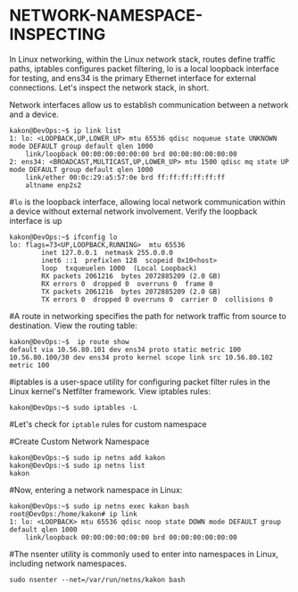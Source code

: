 # NETWORK-NAMESPACE-INSPECTING

<p>In Linux networking, within the Linux network stack, routes define traffic paths, iptables configures packet filtering, lo is a local loopback interface for testing, and ens34 is the primary Ethernet interface for external connections. Let's inspect the network stack, in short.</p>

<p>Network interfaces allow us to establish communication between a network and a device.</p>

```
kakon@DevOps:~$ ip link list
1: lo: <LOOPBACK,UP,LOWER_UP> mtu 65536 qdisc noqueue state UNKNOWN mode DEFAULT group default qlen 1000
    link/loopback 00:00:00:00:00:00 brd 00:00:00:00:00:00
2: ens34: <BROADCAST,MULTICAST,UP,LOWER_UP> mtu 1500 qdisc mq state UP mode DEFAULT group default qlen 1000
    link/ether 00:0c:29:a5:57:0e brd ff:ff:ff:ff:ff:ff
    altname enp2s2
```

#`lo` is the loopback interface, allowing local network communication within a device without external network involvement. Verify the loopback interface is up

```
kakon@DevOps:~$ ifconfig lo
lo: flags=73<UP,LOOPBACK,RUNNING>  mtu 65536
        inet 127.0.0.1  netmask 255.0.0.0
        inet6 ::1  prefixlen 128  scopeid 0x10<host>
        loop  txqueuelen 1000  (Local Loopback)
        RX packets 2061216  bytes 2072885209 (2.0 GB)
        RX errors 0  dropped 0  overruns 0  frame 0
        TX packets 2061216  bytes 2072885209 (2.0 GB)
        TX errors 0  dropped 0 overruns 0  carrier 0  collisions 0
```

#A route in networking specifies the path for network traffic from source to destination. View the routing table:

```
kakon@DevOps:~$  ip route show
default via 10.56.80.101 dev ens34 proto static metric 100
10.56.80.100/30 dev ens34 proto kernel scope link src 10.56.80.102 metric 100
```

#iptables is a user-space utility for configuring packet filter rules in the Linux kernel's Netfilter framework. View iptables rules:
```
kakon@DevOps:~$ sudo iptables -L
```
#Let's check for `iptable` rules for custom namespace

#Create Custom Network Namespace

```
kakon@DevOps:~$ sudo ip netns add kakon
kakon@DevOps:~$ sudo ip netns list
kakon
```

#Now, entering a network namespace in Linux:

```
kakon@DevOps:~$ sudo ip netns exec kakon bash
root@DevOps:/home/kakon# ip link
1: lo: <LOOPBACK> mtu 65536 qdisc noop state DOWN mode DEFAULT group default qlen 1000
    link/loopback 00:00:00:00:00:00 brd 00:00:00:00:00:00
```

#The nsenter utility is commonly used to enter into namespaces in Linux, including network namespaces.

```
sudo nsenter --net=/var/run/netns/kakon bash
```
